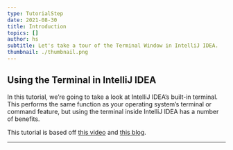 ```yaml
---
type: TutorialStep
date: 2021-08-30
title: Introduction
topics: []
author: hs
subtitle: Let's take a tour of the Terminal Window in IntelliJ IDEA.
thumbnail: ./thumbnail.png
---
```


## Using the Terminal in IntelliJ IDEA

In this tutorial, we’re going to take a look at IntelliJ IDEA’s built-in terminal. This performs the same function as your operating system’s terminal or command feature, but using the terminal inside IntelliJ IDEA has a number of benefits.

This tutorial is based off [this video](https://youtu.be/tlEkrWU0d1M) and [this blog](https://blog.jetbrains.com/idea/2020/09/using-the-terminal-in-intellij-idea/).

---
